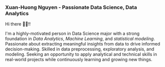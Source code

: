 ### Xuan-Huong Nguyen - Passionate Data Science, Data Analytics

Hi there 👋🏻!!

I'm a highly-motivated person in Data Science major with a strong foundation in _Data Analytics_, _Machine Learning_, and _statistical modeling_. Passionate about extracting meaningful insights from data to drive informed decision-making. Skilled in data preprocessing, exploratory analysis, and modeling. Seeking an opportunity to apply analytical and technical skills in real-world projects while continuously learning and growing new things.

<!--
**nauxqouh/nauxqouh** is a ✨ _special_ ✨ repository because its `README.md` (this file) appears on your GitHub profile.

Here are some ideas to get you started:

- 🔭 I’m currently working on ...
- 🌱 I’m currently learning ...
- 👯 I’m looking to collaborate on ...
- 🤔 I’m looking for help with ...
- 💬 Ask me about ...
- 📫 How to reach me: ...
- 😄 Pronouns: ...
- ⚡ Fun fact: ...
-->
